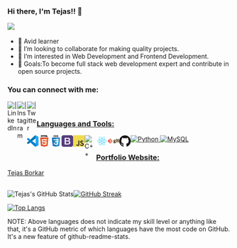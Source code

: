 ### Hi there, I'm Tejas!! 👋
![](https://komarev.com/ghpvc/?username=tejas-borkar22)


- 🌱 Avid learner
- 👯 I’m looking to collaborate for making quality projects.
- 👀 I’m interested in Web Development and Frontend Development.
- 🥅 Goals:To become full stack web development expert and contribute in open source projects.


### You can connect with me:
<a href="https://www.linkedin.com/in/tejas-borkar-24b6591b6/"><img align="left" alt=" | LinkedIn" width="22px" src="https://cdn.jsdelivr.net/npm/simple-icons@v3/icons/linkedin.svg" /></a>
<a href="https://www.instagram.com/__tejas_22/"><img align="left" alt=" | Instagram" width="22px" src="https://cdn.jsdelivr.net/npm/simple-icons@v3/icons/instagram.svg" />
<a href="https://twitter.com/Tejas_b22"><img align="left" alt=" | Twitter" width="22px" src="https://cdn.jsdelivr.net/npm/simple-icons@v3/icons/twitter.svg" />
<br />
	

### Languages and Tools:

<img align="left" alt="Visual Studio Code" width="26px" src="https://raw.githubusercontent.com/github/explore/80688e429a7d4ef2fca1e82350fe8e3517d3494d/topics/visual-studio-code/visual-studio-code.png" />
<img align="left" alt="HTML5" width="26px" src="https://raw.githubusercontent.com/github/explore/80688e429a7d4ef2fca1e82350fe8e3517d3494d/topics/html/html.png" />
<img align="left" alt="CSS3" width="26px" src="https://raw.githubusercontent.com/github/explore/80688e429a7d4ef2fca1e82350fe8e3517d3494d/topics/css/css.png" />
<img align="left" alt="Bootstrap" width="26px" src="https://raw.githubusercontent.com/github/explore/80688e429a7d4ef2fca1e82350fe8e3517d3494d/topics/bootstrap/bootstrap.png" />
<img align="left" alt="JavaScript" width="26px" src="https://raw.githubusercontent.com/github/explore/80688e429a7d4ef2fca1e82350fe8e3517d3494d/topics/javascript/javascript.png" />
<img align="left" alt="C++" width="26px" src="https://user-images.githubusercontent.com/42747200/46140125-da084900-c26d-11e8-8ea7-c45ae6306309.png"/>
  <img align="left" alt="React" width="26px" src="https://raw.githubusercontent.com/github/explore/80688e429a7d4ef2fca1e82350fe8e3517d3494d/topics/react/react.png" />
<!-- <img align="left" alt="Node.js" width="26px" src="https://raw.githubusercontent.com/github/explore/80688e429a7d4ef2fca1e82350fe8e3517d3494d/topics/nodejs/nodejs.png" /> -->
<!-- <img align="left" alt="MongoDB" width="26px" src="https://raw.githubusercontent.com/github/explore/80688e429a7d4ef2fca1e82350fe8e3517d3494d/topics/mongodb/mongodb.png" /> -->
<img align="left" alt="Git" width="26px" src="https://raw.githubusercontent.com/github/explore/80688e429a7d4ef2fca1e82350fe8e3517d3494d/topics/git/git.png" />
<img align="left" alt="GitHub" width="26px" src="https://raw.githubusercontent.com/github/explore/78df643247d429f6cc873026c0622819ad797942/topics/github/github.png" />
  <img title="Python" alt="Python" src="https://raw.githubusercontent.com/Thomas-George-T/Thomas-George-T/master/assets/python.svg" width="26" />
	<img title="MySQL" alt="MySQL" src="https://raw.githubusercontent.com/Thomas-George-T/Thomas-George-T/master/assets/mysql.svg" width="26" />
<!--   <img title="linux" alt="linux" src="https://raw.githubusercontent.com/Thomas-George-T/Thomas-George-T/master/assets/linux-tux.svg" width="26px" /> -->
<br />
	
### Portfolio Website:

<a href="https://tejas101.netlify.app/">Tejas Borkar</a>
<br />
<br />



  <img align="left" alt="Tejas's GitHub Stats" src="https://github-readme-stats.vercel.app/api?username=tejas-borkar22&show_icons=true&hide_border=true" />
  
  [![GitHub Streak](https://github-readme-streak-stats.herokuapp.com/?user=tejas-borkar22)](https://git.io/streak-stats)
  
  [![Top Langs](https://github-readme-stats.vercel.app/api/top-langs/?username=tejas-borkar22&layout=compact)](https://github.com/tejas-borkar22/github-readme-stats)

  
NOTE: Above languages does not indicate my skill level or anything like that, it's a GitHub metric of which languages have the most code on GitHub. It's a new feature of github-readme-stats.









